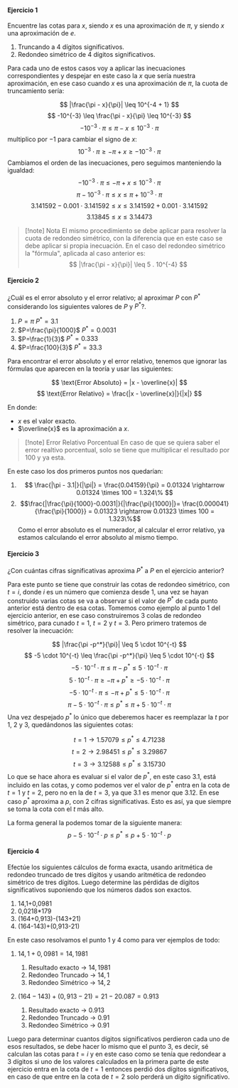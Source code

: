 
#### Ejercicio 1

Encuentre las cotas para $x$, siendo $x$ es una aproximación de $\pi$, y siendo $x$ una aproximación de $e$.
1. Truncando a 4 dígitos significativos.
2. Redondeo simétrico de 4 dígitos significativos.

Para cada uno de estos casos voy a aplicar las inecuaciones correspondientes y despejar en este caso la $x$ que sería nuestra aproximación, en ese caso cuando $x$ es una aproximación de $\pi$, la cuota de truncamiento sería:

$$
|\frac{\pi - x}{\pi}| \leq 10^{-4 + 1}
$$
$$
-10^{-3} \leq \frac{\pi - x}{\pi} \leq 10^{-3}
$$
$$
-10^{-3} \cdot \pi \leq \pi - x \leq 10^{-3} \cdot \pi
$$
multiplico por $-1$ para cambiar el signo de $x$:
$$
10^{-3} \cdot \pi \geq -\pi + x \geq -10^{-3} \cdot \pi
$$
Cambiamos el orden de las inecuaciones, pero seguimos manteniendo la igualdad:
$$
-10^{-3} \cdot \pi \leq -\pi + x \leq 10^{-3} \cdot \pi
$$
$$
\pi - 10^{-3} \cdot \pi \leq x \leq \pi + 10^{-3} \cdot \pi
$$
$$
3.141592 -0.001 \cdot 3.141592 \leq x \leq 3.141592 + 0.001 \cdot 3.141592
$$
$$
3.13845 \leq x \leq 3.14473
$$

>[!note] Nota
>El mismo procedimiento se debe aplicar para resolver la cuota de redondeo simétrico, con la diferencia que en este caso se debe aplicar si propia inecuación. En el caso del redondeo simétrico la "fórmula", aplicada al caso anterior es: 
>$$
|\frac{\pi - x}{\pi}| \leq 5 . 10^{-4}
$$

#### Ejercicio 2

¿Cuál es el error absoluto y el error relativo; al aproximar $P$ con $P^*$ considerando los siguientes valores de $P$ y $P^*$?.

1. $P = \pi$ $P^*=3.1$
2. $P=\frac{\pi}{1000}$ $P^*=0.0031$
3. $P=\frac{1}{3}$ $P^*=0.333$
4. $P=\frac{100}{3}$ $P^*=33.3$

Para encontrar el error absoluto y el error relativo, tenemos que ignorar las fórmulas que aparecen en la teoría y usar las siguientes:

$$
\text{Error Absoluto} = |x - \overline{x}|
$$
$$
\text{Error Relativo} = \frac{|x - \overline{x}|}{|x|}
$$

En donde:
- $x$ es el valor exacto.
- $\overline{x}$ es la aproximación a $x$.

>[!note] Error Relativo Porcentual
>En caso de que se quiera saber el error realtivo porcentual, solo se tiene que multiplicar el resultado por 100 y ya esta.

En este caso los dos primeros puntos nos quedarían:

1. $$ \frac{|\pi - 3.1|}{|\pi|} = \frac{0.04159}{\pi} = 0.01324 \rightarrow 0.01324 \times 100 = 1.324\% $$
2. $$\frac{|\frac{\pi}{1000}-0.0031|}{|\frac{\pi}{1000}|}= \frac{0.000041}{\frac{\pi}{1000}} = 0.01323 \rightarrow 0.01323 \times 100 = 1.323\%$$
Como el error absoluto es el numerador, al calcular el error relativo, ya estamos calculando el error absoluto al mismo tiempo.

#### Ejercicio 3

¿Con cuántas cifras significativas aproxima $P^*$ a $P$ en el ejercicio anterior?

Para este punto se tiene que construir las cotas de redondeo simétrico, con $t=i$, donde $i$ es un número que comienza desde $1$, una vez se hayan construido varias cotas se va a observar si el valor de $P^*$ de cada punto anterior está dentro de esa cotas.
Tomemos como ejemplo al punto 1 del ejercicio anterior, en ese caso construiremos 3 colas de redondeo simétrico, para cunado $t=1$, $t=2$ y $t=3$. Pero primero tratemos de resolver la inecuación:

$$
|\frac{\pi -p^*}{\pi}| \leq 5 \cdot 10^{-t}
$$
$$
-5 \cdot 10^{-t} \leq \frac{\pi -p^*}{\pi} \leq 5 \cdot 10^{-t}
$$
$$
-5 \cdot 10^{-t} \cdot \pi \leq \pi -p^* \leq 5 \cdot 10^{-t} \cdot \pi
$$
$$
5 \cdot 10^{-t} \cdot \pi \geq -\pi +p^* \geq -5 \cdot 10^{-t} \cdot \pi
$$
$$
-5 \cdot 10^{-t} \cdot \pi \leq -\pi +p^* \leq 5 \cdot 10^{-t} \cdot \pi
$$
$$
\pi -5 \cdot 10^{-t} \cdot \pi \leq p^* \leq \pi + 5 \cdot 10^{-t} \cdot \pi
$$
Una vez despejado $p^*$ lo único que deberemos hacer es reemplazar la $t$ por 1, 2 y 3, quedándonos las siguientes cotas:

$$ t = 1 \rightarrow 1.57079 \leq p^* \leq 4.71238 $$
$$ t = 2 \rightarrow 2.98451 \leq p^* \leq 3.29867 $$
$$ t = 3 \rightarrow 3.12588 \leq p^* \leq 3.15730 $$
Lo que se hace ahora es evaluar si el valor de $p^*$, en este caso $3.1$, está incluido en las cotas, y como podemos ver el valor de $p^*$ entra en la cota de $t = 1$ y $t = 2$, pero no en la de $t = 3$, ya que $3.1$ es menor que $3.12$. En ese caso $p^*$ aproxima a $p$, con 2 cifras significativas. Esto es así, ya que siempre se toma la cota con el $t$ más alto.

La forma general la podemos tomar de la siguiente manera:
$$
p -5 \cdot 10^{-t} \cdot p \leq p^* \leq p + 5 \cdot 10^{-t} \cdot p
$$
#### Ejercicio 4

Efectúe los siguientes cálculos de forma exacta, usando aritmética de redondeo truncado de tres dígitos y usando aritmética de redondeo simétrico de tres dígitos. Luego determine las pérdidas de dígitos significativos suponiendo que los números dados son exactos.

1. 14,1+0,0981
2. 0,0218\*179
3. (164+0,913)-(143+21)
4. (164-143)+(0,913-21)

En este caso resolvamos el punto 1 y 4 como para ver ejemplos de todo:

1. $14,1+0,0981 = 14,1981$
	1. Resultado exacto -> $14,1981$
	2. Redondeo Truncado -> $14,1$
	3. Redondeo Simétrico -> $14,2$

3. $(164-143)+(0,913-21) = 21 - 20.087 = 0.913$
	1. Resultado exacto -> $0.913$
	2. Redondeo Truncado -> $0.91$
	3. Redondeo Simétrico -> $0.91$

Luego para determinar cuantos dígitos significativos perdieron cada uno de esos resultados, se debe hacer lo mismo que el punto 3, es decir, sé calculan las cotas para $t=i$ y en este caso como se tenía que redondear a 3 dígitos si uno de los valores calculados en la primera parte de este ejercicio entra en la cota de $t=1$ entonces perdió dos dígitos significativos, en caso de que entre en la cota de $t=2$ solo perderá un dígito significativo.
